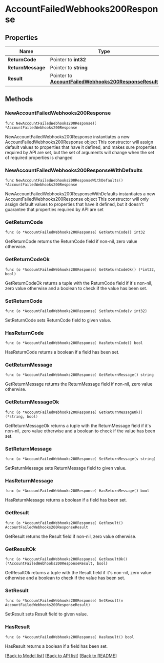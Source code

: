 # AccountFailedWebhooks200Response

## Properties

Name | Type | Description | Notes
------------ | ------------- | ------------- | -------------
**ReturnCode** | Pointer to **int32** |  | [optional] 
**ReturnMessage** | Pointer to **string** |  | [optional] 
**Result** | Pointer to [**AccountFailedWebhooks200ResponseResult**](AccountFailedWebhooks200ResponseResult.md) |  | [optional] 

## Methods

### NewAccountFailedWebhooks200Response

`func NewAccountFailedWebhooks200Response() *AccountFailedWebhooks200Response`

NewAccountFailedWebhooks200Response instantiates a new AccountFailedWebhooks200Response object
This constructor will assign default values to properties that have it defined,
and makes sure properties required by API are set, but the set of arguments
will change when the set of required properties is changed

### NewAccountFailedWebhooks200ResponseWithDefaults

`func NewAccountFailedWebhooks200ResponseWithDefaults() *AccountFailedWebhooks200Response`

NewAccountFailedWebhooks200ResponseWithDefaults instantiates a new AccountFailedWebhooks200Response object
This constructor will only assign default values to properties that have it defined,
but it doesn't guarantee that properties required by API are set

### GetReturnCode

`func (o *AccountFailedWebhooks200Response) GetReturnCode() int32`

GetReturnCode returns the ReturnCode field if non-nil, zero value otherwise.

### GetReturnCodeOk

`func (o *AccountFailedWebhooks200Response) GetReturnCodeOk() (*int32, bool)`

GetReturnCodeOk returns a tuple with the ReturnCode field if it's non-nil, zero value otherwise
and a boolean to check if the value has been set.

### SetReturnCode

`func (o *AccountFailedWebhooks200Response) SetReturnCode(v int32)`

SetReturnCode sets ReturnCode field to given value.

### HasReturnCode

`func (o *AccountFailedWebhooks200Response) HasReturnCode() bool`

HasReturnCode returns a boolean if a field has been set.

### GetReturnMessage

`func (o *AccountFailedWebhooks200Response) GetReturnMessage() string`

GetReturnMessage returns the ReturnMessage field if non-nil, zero value otherwise.

### GetReturnMessageOk

`func (o *AccountFailedWebhooks200Response) GetReturnMessageOk() (*string, bool)`

GetReturnMessageOk returns a tuple with the ReturnMessage field if it's non-nil, zero value otherwise
and a boolean to check if the value has been set.

### SetReturnMessage

`func (o *AccountFailedWebhooks200Response) SetReturnMessage(v string)`

SetReturnMessage sets ReturnMessage field to given value.

### HasReturnMessage

`func (o *AccountFailedWebhooks200Response) HasReturnMessage() bool`

HasReturnMessage returns a boolean if a field has been set.

### GetResult

`func (o *AccountFailedWebhooks200Response) GetResult() AccountFailedWebhooks200ResponseResult`

GetResult returns the Result field if non-nil, zero value otherwise.

### GetResultOk

`func (o *AccountFailedWebhooks200Response) GetResultOk() (*AccountFailedWebhooks200ResponseResult, bool)`

GetResultOk returns a tuple with the Result field if it's non-nil, zero value otherwise
and a boolean to check if the value has been set.

### SetResult

`func (o *AccountFailedWebhooks200Response) SetResult(v AccountFailedWebhooks200ResponseResult)`

SetResult sets Result field to given value.

### HasResult

`func (o *AccountFailedWebhooks200Response) HasResult() bool`

HasResult returns a boolean if a field has been set.


[[Back to Model list]](../README.md#documentation-for-models) [[Back to API list]](../README.md#documentation-for-api-endpoints) [[Back to README]](../README.md)


